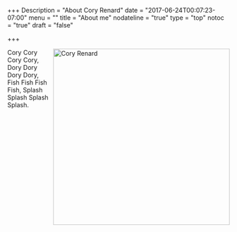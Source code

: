 +++
Description = "About Cory Renard"
date = "2017-06-24T00:07:23-07:00"
menu = ""
title = "About me"
nodateline = "true"
type = "top"
notoc = "true"
draft = "false"

+++

<img src="/coryrenard.jpg" alt="Cory Renard" align="right" width="400">

Cory Cory Cory Cory, Dory Dory Dory Dory, Fish Fish Fish Fish, Splash Splash Splash Splash.
